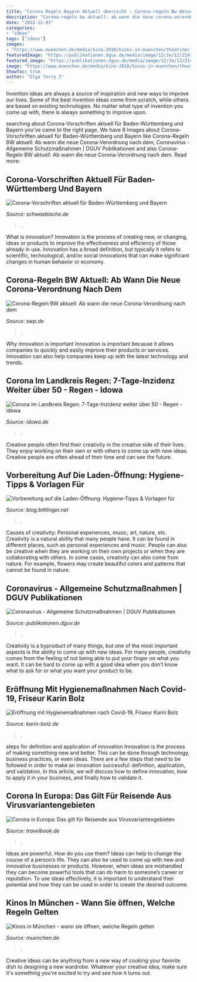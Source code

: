 ```yaml
---
title: "Corona Regeln Bayern Aktuell übersicht : Corona-regeln Bw Aktuell: Ab Wann Die Neue Corona-verordnung Nach Dem"
description: "Corona-regeln bw aktuell: ab wann die neue corona-verordnung nach dem"
date: "2022-12-03"
categories:
- "ideas"
tags: ["ideas"]
images:
- "https://www.muenchen.de/media/kino-2018/kinos-in-muenchen/theatiner-kino/theatiner-kino2-hp.jpg"
featuredImage: "https://publikationen.dguv.de/media/image/12/3a/12/21431_600x600.jpg"
featured_image: "https://publikationen.dguv.de/media/image/12/3a/12/21431_600x600.jpg"
image: "https://www.muenchen.de/media/kino-2018/kinos-in-muenchen/theatiner-kino/theatiner-kino2-hp.jpg"
ShowToc: true
author: "Olga Terry I"
---
```



Invention ideas are always a source of inspiration and new ways to improve our lives. Some of the best invention ideas come from scratch, while others are based on existing technologies. No matter what type of invention you come up with, there is always something to improve upon.

	

		
searching about Corona-Vorschriften aktuell für Baden-Württemberg und Bayern you've came to the right page. We have 8 Images about Corona-Vorschriften aktuell für Baden-Württemberg und Bayern like Corona-Regeln BW aktuell: Ab wann die neue Corona-Verordnung nach dem, Coronavirus - Allgemeine Schutzmaßnahmen | DGUV Publikationen and also Corona-Regeln BW aktuell: Ab wann die neue Corona-Verordnung nach dem. Read more:
		
    
## Corona-Vorschriften Aktuell Für Baden-Württemberg Und Bayern

<img loading=lazy src="https://www.schwaebische.de/cms_media/module_img/12989/6494872_2_opengraphpremium_imago_sp_0919_22000002_0048344258_1_.jpg" onerror="this.onerror=null;this.src='https://tse3.mm.bing.net/th?id=OIP.yuoacQvGaRj0J7M3c7NZOgHaD4&amp;pid=15.1';" alt="Corona-Vorschriften aktuell für Baden-Württemberg und Bayern">

_Source: schwaebische.de_

>. 

	

What is innovation?
Innovation is the process of creating new, or changing, ideas or products to improve the effectiveness and efficiency of those already in use. Innovation has a broad definition, but typically it refers to scientific, technological, and/or social innovations that can make significant changes in human behavior or economy.

    
## Corona-Regeln BW Aktuell: Ab Wann Die Neue Corona-Verordnung Nach Dem

<img loading=lazy src="https://www.swp.de/imgs/07/8/0/9/5/7/5/6/9/tok_89dc91ebdf2544d3746b9db9d7f6a939/w1068_h601_x750_y422_8ea7b84748481207.png" onerror="this.onerror=null;this.src='https://tse3.mm.bing.net/th?id=OIP.UAGRstCiwlz-AADOvsnQUgHaEK&amp;pid=15.1';" alt="Corona-Regeln BW aktuell: Ab wann die neue Corona-Verordnung nach dem">

_Source: swp.de_

>. 

	

Why innovation is important
Innovation is important because it allows companies to quickly and easily improve their products or services. Innovation can also help companies keep up with the latest technology and trends.

    
## Corona Im Landkreis Regen: 7-Tage-Inzidenz Weiter über 50 - Regen - Idowa

<img loading=lazy src="https://www.idowa.de/media.media.575f5996-4818-43a1-bb76-ed0d4b6d10c5.original1024.jpg" onerror="this.onerror=null;this.src='https://tse4.mm.bing.net/th?id=OIP.o64X6z7uhcGNNaalaQXXQAHaE0&amp;pid=15.1';" alt="Corona im Landkreis Regen: 7-Tage-Inzidenz weiter über 50 - Regen - idowa">

_Source: idowa.de_

>. 

	

Creative people often find their creativity in the creative side of their lives. They enjoy working on their own or with others to come up with new ideas. Creative people are often ahead of their time and can see the future.

    
## Vorbereitung Auf Die Laden-Öffnung: Hygiene-Tipps &amp; Vorlagen Für

<img loading=lazy src="http://blog.bittlinger.net/wp-content/uploads/2020/04/Abstandsregeln-1-724x1024.png" onerror="this.onerror=null;this.src='https://tse2.mm.bing.net/th?id=OIP.5lh8iDvmpGGLYufOBmhIhgHaKe&amp;pid=15.1';" alt="Vorbereitung auf die Laden-Öffnung: Hygiene-Tipps &amp; Vorlagen für">

_Source: blog.bittlinger.net_

>. 

	

Causes of creativity: Personal experiences, music, art, nature, etc.
Creativity is a natural ability that many people have. It can be found in different places, such as personal experiences and music. People can also be creative when they are working on their own projects or when they are collaborating with others. In some cases, creativity can also come from nature. For example, flowers may create beautiful colors and patterns that cannot be found in nature.

    
## Coronavirus - Allgemeine Schutzmaßnahmen | DGUV Publikationen

<img loading=lazy src="https://publikationen.dguv.de/media/image/12/3a/12/21431_600x600.jpg" onerror="this.onerror=null;this.src='https://tse4.mm.bing.net/th?id=OIP.tJ7CwAyXjUtG9SatCOrdhQAAAA&amp;pid=15.1';" alt="Coronavirus - Allgemeine Schutzmaßnahmen | DGUV Publikationen">

_Source: publikationen.dguv.de_

>. 

	

Creativity is a byproduct of many things, but one of the most important aspects is the ability to come up with new ideas. For many people, creativity comes from the feeling of not being able to put your finger on what you want. It can be hard to come up with a good idea when you don’t know what to ask for or what you want your product to be.

    
## Eröffnung Mit Hygienemaßnahmen Nach Covid-19, Friseur Karin Bolz

<img loading=lazy src="https://www.karin-bolz.de/wp-content/uploads/Regeln-fuer-den-Friseurbesuch-in-Corona-Zeiten-1024x722.jpg" onerror="this.onerror=null;this.src='https://tse2.mm.bing.net/th?id=OIP.H99QHQWsNQZOiJnOzgZX7QHaFO&amp;pid=15.1';" alt="Eröffnung mit Hygienemaßnahmen nach Covid-19, Friseur Karin Bolz">

_Source: karin-bolz.de_

>. 

	

steps for definition and application of innovation
Innovation is the process of making something new and better. This can be done through technology, business practices, or even ideas. There are a few steps that need to be followed in order to make an innovation successful: definition, application, and validation. In this article, we will discuss how to define innovation, how to apply it in your business, and finally how to validate it.

    
## Corona In Europa: Das Gilt Für Reisende Aus Virusvariantengebieten

<img loading=lazy src="https://www.travelbook.de/data/uploads/2021/03/gettyimages-1231238984-scaled.jpg" onerror="this.onerror=null;this.src='https://tse4.mm.bing.net/th?id=OIP.ZgUliWhjFE6p_Dg8R7unLQHaE8&amp;pid=15.1';" alt="Corona in Europa: Das gilt für Reisende aus Virusvariantengebieten">

_Source: travelbook.de_

>. 

	

Ideas are powerful. How do you use them?
Ideas can help to change the course of a person’s life. They can also be used to come up with new and innovative businesses or products. However, when ideas are mishandled they can become powerful tools that can do harm to someone’s career or reputation. To use ideas effectively, it is important to understand their potential and how they can be used in order to create the desired outcome.

    
## Kinos In München - Wann Sie öffnen, Welche Regeln Gelten

<img loading=lazy src="https://www.muenchen.de/media/kino-2018/kinos-in-muenchen/theatiner-kino/theatiner-kino2-hp.jpg" onerror="this.onerror=null;this.src='https://tse2.mm.bing.net/th?id=OIP.cxb14iENA2qGbWnAj-6kIwHaCx&amp;pid=15.1';" alt="Kinos in München - wann sie öffnen, welche Regeln gelten">

_Source: muenchen.de_

>. 

	

Creative ideas can be anything from a new way of cooking your favorite dish to designing a new wardrobe. Whatever your creative idea, make sure it's something you're excited to try and see how it turns out.


